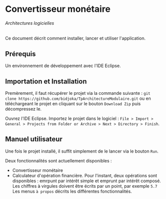 # Convertisseur monétaire
###### Architectures logicielles
Ce document décrit comment installer, lancer et utiliser l'application.

## Prérequis
Un environnement de développement avec l'IDE Eclipse.

## Importation et Installation
Premèrement, il faut récupérer le projet via la commande suivante : `git clone https://github.com/bidjoka/TpArchitectureModulaire.git` ou en téléchargeant le projet en cliquant sur le bouton `Download Zip` puis décompressez le.

Ouvrez l'IDE Eclipse. Importez le projet dans le logiciel : `File > Import > General > Projects from Folder or Archive > Next > Directory > Finish`.

## Manuel utilisateur
Une fois le projet installé, il suffit simplement de le lancer via le bouton `Run`.

Deux fonctionnalités sont actuellement disponibles :
- Convertisseur monétaire
- Calculateur d'opération financière. Pour l'instant, deux opérations sont disponibles : emrpunt par intérêt simple et emprunt par intérêt composé. Les chiffres à virgules doivent être écrits par un point, par exemple `5.7`
Les menus `à propos` décrits les différentes fonctionnalités.
